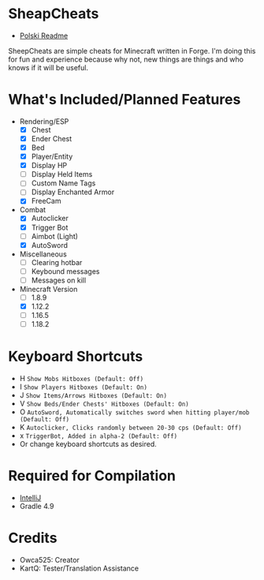 # SheapCheats
- [Polski Readme](README-PL.md)

SheepCheats are simple cheats for Minecraft written in Forge. I'm doing this for fun and experience because why not, new things are things and who knows if it will be useful.

# What's Included/Planned Features
- Rendering/ESP
  - [x] Chest
  - [x] Ender Chest
  - [x] Bed
  - [X] Player/Entity
  - [x] Display HP
  - [ ] Display Held Items
  - [ ] Custom Name Tags
  - [ ] Display Enchanted Armor
  - [x] FreeCam
- Combat
  - [x] Autoclicker
  - [x] Trigger Bot
  - [ ] Aimbot (Light)
  - [x] AutoSword
- Miscellaneous
  - [ ] Clearing hotbar
  - [ ] Keybound messages
  - [ ] Messages on kill
- Minecraft Version
  - [ ] 1.8.9
  - [x] 1.12.2
  - [ ] 1.16.5
  - [ ] 1.18.2
  
# Keyboard Shortcuts
- H `Show Mobs Hitboxes (Default: Off)`
- I `Show Players Hitboxes (Default: On)`
- J `Show Items/Arrows Hitboxes (Default: On)`
- V `Show Beds/Ender Chests' Hitboxes (Default: On)`
- O `AutoSword, Automatically switches sword when hitting player/mob (Default: Off)`
- K `Autoclicker, Clicks randomly between 20-30 cps (Default: Off)`
- x `TriggerBot, Added in alpha-2 (Default: Off)`
- Or change keyboard shortcuts as desired.

# Required for Compilation
- [IntelliJ](https://www.jetbrains.com/idea/)
- Gradle 4.9

# Credits
- Owca525: Creator
- KartQ: Tester/Translation Assistance
